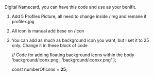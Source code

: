 Digital Namecard, you can have this code and use as your benifit.

1. Add 5 Profiles Picture, all need to change inside /img and remane it profilex.jpg
2. All icon is manual add bese on /icon
3. You can add as much as background icon you want, but I set it to 25 only. Change it in these block of code


    // Code for adding floating background icons within the body
        'background/iconx.png',
        'background/iconxx.png'
    ];

    const numberOfIcons = **25**;
